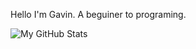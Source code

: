 Hello I'm Gavin. A beguiner to programing.

![My GitHub Stats](https://github-readme-stats.vercel.app/api?username=Gavin-niederman&show_icons=true&title_color=88C0D0&text_color=5E81AC&icon_color=8FBCBB&bg_color=2E3440)
